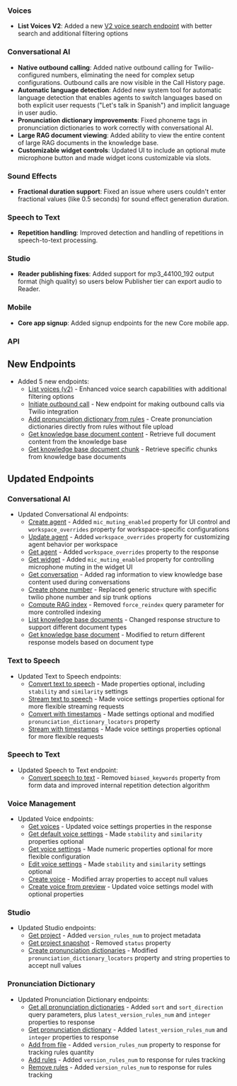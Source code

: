 ### Voices

- **List Voices V2**: Added a new [V2 voice search endpoint](/docs/api-reference/voices/search) with better search and additional filtering options

### Conversational AI

- **Native outbound calling**: Added native outbound calling for Twilio-configured numbers, eliminating the need for complex setup configurations. Outbound calls are now visible in the Call History page.
- **Automatic language detection**: Added new system tool for automatic language detection that enables agents to switch languages based on both explicit user requests ("Let's talk in Spanish") and implicit language in user audio.
- **Pronunciation dictionary improvements**: Fixed phoneme tags in pronunciation dictionaries to work correctly with conversational AI.
- **Large RAG document viewing**: Added ability to view the entire content of large RAG documents in the knowledge base.
- **Customizable widget controls**: Updated UI to include an optional mute microphone button and made widget icons customizable via slots.

### Sound Effects

- **Fractional duration support**: Fixed an issue where users couldn't enter fractional values (like 0.5 seconds) for sound effect generation duration.

### Speech to Text

- **Repetition handling**: Improved detection and handling of repetitions in speech-to-text processing.

### Studio

- **Reader publishing fixes**: Added support for mp3_44100_192 output format (high quality) so users below Publisher tier can export audio to Reader.

### Mobile

- **Core app signup**: Added signup endpoints for the new Core mobile app.

### API

<Accordion title="View API changes">

## New Endpoints

- Added 5 new endpoints:
  - [List voices (v2)](/docs/api-reference/voices/search) - Enhanced voice search capabilities with additional filtering options
  - [Initiate outbound call](/docs/api-reference/phone-numbers/outbound-call) - New endpoint for making outbound calls via Twilio integration
  - [Add pronunciation dictionary from rules](/docs/api-reference/pronunciation-dictionary/add-rules) - Create pronunciation dictionaries directly from rules without file upload
  - [Get knowledge base document content](/docs/api-reference/knowledge-base/get-knowledge-base-document-content) - Retrieve full document content from the knowledge base
  - [Get knowledge base document chunk](/docs/api-reference/knowledge-base/get-knowledge-base-document-part-by-id) - Retrieve specific chunks from knowledge base documents

## Updated Endpoints

### Conversational AI

- Updated Conversational AI endpoints:
  - [Create agent](/docs/api-reference/agents/create) - Added `mic_muting_enabled` property for UI control and `workspace_overrides` property for workspace-specific configurations
  - [Update agent](/docs/api-reference/agents/update) - Added `workspace_overrides` property for customizing agent behavior per workspace
  - [Get agent](/docs/api-reference/agents/get) - Added `workspace_overrides` property to the response
  - [Get widget](/docs/api-reference/widget/get-agent-widget) - Added `mic_muting_enabled` property for controlling microphone muting in the widget UI
  - [Get conversation](/docs/api-reference/conversations/get-conversation) - Added rag information to view knowledge base content used during conversations
  - [Create phone number](/docs/api-reference/phone-numbers/create) - Replaced generic structure with specific twilio phone number and sip trunk options
  - [Compute RAG index](/docs/api-reference/knowledge-base/rag-index-status) - Removed `force_reindex` query parameter for more controlled indexing
  - [List knowledge base documents](/docs/api-reference/knowledge-base/get-knowledge-base-list) - Changed response structure to support different document types
  - [Get knowledge base document](/docs/api-reference/knowledge-base/get-knowledge-base-document-by-id) - Modified to return different response models based on document type

### Text to Speech

- Updated Text to Speech endpoints:
  - [Convert text to speech](/docs/api-reference/text-to-speech/convert) - Made properties optional, including `stability` and `similarity` settings
  - [Stream text to speech](/docs/api-reference/text-to-speech/convert-as-stream) - Made voice settings properties optional for more flexible streaming requests
  - [Convert with timestamps](/docs/api-reference/text-to-speech/convert-with-timestamps) - Made settings optional and modified `pronunciation_dictionary_locators` property
  - [Stream with timestamps](/docs/api-reference/text-to-speech/stream-with-timestamps) - Made voice settings properties optional for more flexible requests

### Speech to Text

- Updated Speech to Text endpoint:
  - [Convert speech to text](/docs/api-reference/speech-to-text/convert) - Removed `biased_keywords` property from form data and improved internal repetition detection algorithm

### Voice Management

- Updated Voice endpoints:
  - [Get voices](/docs/api-reference/voices/get-all) - Updated voice settings properties in the response
  - [Get default voice settings](/docs/api-reference/voices/get-default-settings) - Made `stability` and `similarity` properties optional
  - [Get voice settings](//docs/api-reference/voices/settings/get) - Made numeric properties optional for more flexible configuration
  - [Edit voice settings](/docs/api-reference/voices/edit-settings) - Made `stability` and `similarity` settings optional
  - [Create voice](/docs/api-reference/voices/add) - Modified array properties to accept null values
  - [Create voice from preview](/docs/api-reference/text-to-voice/create-voice-from-preview) - Updated voice settings model with optional properties

### Studio

- Updated Studio endpoints:
  - [Get project](/docs/api-reference/studio/get-project) - Added `version_rules_num` to project metadata
  - [Get project snapshot](/docs/api-reference/studio/get-project-snapshot) - Removed `status` property
  - [Create pronunciation dictionaries](/docs/api-reference/studio/create-pronunciation-dictionaries) - Modified `pronunciation_dictionary_locators` property and string properties to accept null values

### Pronunciation Dictionary

- Updated Pronunciation Dictionary endpoints:
  - [Get all pronunciation dictionaries](/docs/api-reference/pronunciation-dictionary/get-all) - Added `sort` and `sort_direction` query parameters, plus `latest_version_rules_num` and `integer` properties to response
  - [Get pronunciation dictionary](/docs/api-reference/pronunciation-dictionary/get) - Added `latest_version_rules_num` and `integer` properties to response
  - [Add from file](/docs/api-reference/pronunciation-dictionary/add-from-file) - Added `version_rules_num` property to response for tracking rules quantity
  - [Add rules](/docs/api-reference/pronunciation-dictionary/add-rules) - Added `version_rules_num` to response for rules tracking
  - [Remove rules](/docs/api-reference/pronunciation-dictionary/remove-rules) - Added `version_rules_num` to response for rules tracking

</Accordion>
